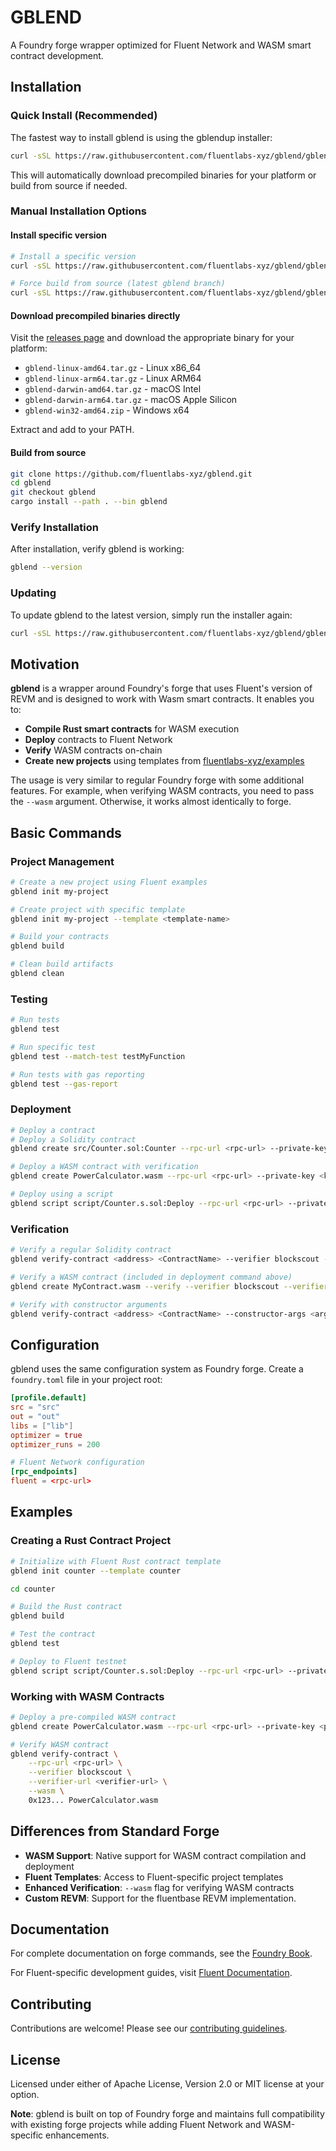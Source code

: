 # GBLEND

A Foundry forge wrapper optimized for Fluent Network and WASM smart contract development.

## Installation

### Quick Install (Recommended)

The fastest way to install gblend is using the gblendup installer:

```bash
curl -sSL https://raw.githubusercontent.com/fluentlabs-xyz/gblend/gblend/gblendup | bash
```

This will automatically download precompiled binaries for your platform or build from source if needed.

### Manual Installation Options

#### Install specific version

```bash
# Install a specific version
curl -sSL https://raw.githubusercontent.com/fluentlabs-xyz/gblend/gblend/gblendup | bash -s -- --version v1.0.0

# Force build from source (latest gblend branch)
curl -sSL https://raw.githubusercontent.com/fluentlabs-xyz/gblend/gblend/gblendup | bash -s -- --build-from-source
```

#### Download precompiled binaries directly

Visit the [releases page](https://github.com/fluentlabs-xyz/gblend/releases) and download the appropriate binary for your platform:

- `gblend-linux-amd64.tar.gz` - Linux x86_64
- `gblend-linux-arm64.tar.gz` - Linux ARM64
- `gblend-darwin-amd64.tar.gz` - macOS Intel
- `gblend-darwin-arm64.tar.gz` - macOS Apple Silicon
- `gblend-win32-amd64.zip` - Windows x64

Extract and add to your PATH.

#### Build from source

```bash
git clone https://github.com/fluentlabs-xyz/gblend.git
cd gblend
git checkout gblend
cargo install --path . --bin gblend
```

### Verify Installation

After installation, verify gblend is working:

```bash
gblend --version
```

### Updating

To update gblend to the latest version, simply run the installer again:

```bash
curl -sSL https://raw.githubusercontent.com/fluentlabs-xyz/gblend/gblend/gblendup | bash
```

## Motivation

**gblend** is a wrapper around Foundry's forge that uses Fluent's version of REVM and is designed to work with Wasm
smart contracts. It enables you to:

- **Compile Rust smart contracts** for WASM execution
- **Deploy** contracts to Fluent Network
- **Verify** WASM contracts on-chain
- **Create new projects** using templates from [fluentlabs-xyz/examples](https://github.com/fluentlabs-xyz/examples)

The usage is very similar to regular Foundry forge with some additional features. For example, when verifying WASM
contracts, you need to pass the `--wasm` argument. Otherwise, it works almost identically to forge.

## Basic Commands

### Project Management

```bash
# Create a new project using Fluent examples
gblend init my-project

# Create project with specific template
gblend init my-project --template <template-name>

# Build your contracts
gblend build

# Clean build artifacts
gblend clean
```

### Testing

```bash
# Run tests
gblend test

# Run specific test
gblend test --match-test testMyFunction

# Run tests with gas reporting
gblend test --gas-report
```

### Deployment

```bash
# Deploy a contract
# Deploy a Solidity contract
gblend create src/Counter.sol:Counter --rpc-url <rpc-url> --private-key <key> --broadcast --constructor-args <args>

# Deploy a WASM contract with verification
gblend create PowerCalculator.wasm --rpc-url <rpc-url> --private-key <key> --broadcast --verify --verifier blockscout --verifier-url <verifier-url> --wasm

# Deploy using a script
gblend script script/Counter.s.sol:Deploy --rpc-url <rpc-url> --private-key <key> --broadcast
```

### Verification

```bash
# Verify a regular Solidity contract
gblend verify-contract <address> <ContractName> --verifier blockscout --verifier-url <verifier-url>

# Verify a WASM contract (included in deployment command above)
gblend create MyContract.wasm --verify --verifier blockscout --verifier-url <verifier-url> --wasm

# Verify with constructor arguments
gblend verify-contract <address> <ContractName> --constructor-args <args> --verifier blockscout --verifier-url <verifier-url>
```

## Configuration

gblend uses the same configuration system as Foundry forge. Create a `foundry.toml` file in your project root:

```toml
[profile.default]
src = "src"
out = "out"
libs = ["lib"]
optimizer = true
optimizer_runs = 200

# Fluent Network configuration
[rpc_endpoints]
fluent = <rpc-url>

```

## Examples

### Creating a Rust Contract Project

```bash
# Initialize with Fluent Rust contract template
gblend init counter --template counter

cd counter

# Build the Rust contract
gblend build

# Test the contract
gblend test

# Deploy to Fluent testnet
gblend script script/Counter.s.sol:Deploy --rpc-url <rpc-url> --private-key <private-key> --broadcast
```

### Working with WASM Contracts

```bash
# Deploy a pre-compiled WASM contract
gblend create PowerCalculator.wasm --rpc-url <rpc-url> --private-key <private-key> --broadcast

# Verify WASM contract
gblend verify-contract \
    --rpc-url <rpc-url> \
    --verifier blockscout \
    --verifier-url <verifier-url> \
    --wasm \
    0x123... PowerCalculator.wasm
```

## Differences from Standard Forge

- **WASM Support**: Native support for WASM contract compilation and deployment
- **Fluent Templates**: Access to Fluent-specific project templates
- **Enhanced Verification**: `--wasm` flag for verifying WASM contracts
- **Custom REVM**: Support for the fluentbase REVM implementation.

## Documentation

For complete documentation on forge commands, see the [Foundry Book](https://book.getfoundry.sh/).

For Fluent-specific development guides, visit [Fluent Documentation](https://docs.fluent.xyz).

## Contributing

Contributions are welcome! Please see
our [contributing guidelines](https://github.com/fluentlabs-xyz/gblend/blob/main/CONTRIBUTING.md).

## License

Licensed under either of Apache License, Version 2.0 or MIT license at your option.

**Note**: gblend is built on top of Foundry forge and maintains full compatibility with existing forge projects while
adding Fluent Network and WASM-specific enhancements.
